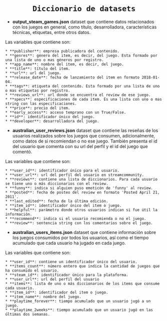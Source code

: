 # <h1 align=center>**`Diccionario de datasets`**</h1>

 * **output_steam_games.json**  dataset que contiene datos relacionados con los juegos en general, como título,  desarrolladora, características técnicas, etiquetas, entre otros datos.

Las variables que contiene son:

    * **publisher**: empresa publicadora del contenido.  
    * **genres**: género del item, es decir, del juego. Esta formado por una lista de uno o mas géneros por registro.  
    * **app_name**: nombre del item, es decir, del juego.  
    * **title**: título del item.  
    * **url**: url del juego.  
    * **release_date**: fecha de lanzamiento del item en formato 2018-01-04.  
    * **tags**: etiqueta del contenido. Esta formado por una lista de uno o mas etiquetas por registro.  
    * **reviews_url**: url donde se encuentra el review de ese juego.  
    * **specs**: especificaciones de cada item. Es una lista con uno o mas string con las especificaciones.  
    * **price**: precio del item.  
    * **early_access**: acceso temprano con un True/False.  
    * **id**: identificador único del juego.  
    * **developer**: desarrolladora del juego. 

* **australian_user_reviews.json**  dataset que contiene las reseñas de los usuarios realizados sobre los juegos que consumen, adicionalmente, como datos de si recomiendan o no ese juego. También presenta el id del usuario que comenta con su url del perfil y el id del juego que comentó.

Las variables que contiene son:

    * **user_id**: identificador único para el usuario.  
    * **user_url**: url del perfil del usuario en streamcommunity.  
    * **reviews**: contiene una lista de diccionarios. Para cada usuario se tiene uno o más diccionarios con el review.  
    * **funny**: indica si alguien puso emoticón de 'funny' al review.  
    * **posted**: fecha de posteo del review en formato 'Posted April 21, 2011'.  
    * **last_edited**: fecha de la última edición.  
    * **item_id**: identificador único del item o juego.  
    * **helpful**: parámetro donde otros usuarios indican si fue útil la información.  
    * **recommend**: indica si el usuario recomienda o no el juego.  
    * **review**: sentencia string con los comentarios sobre el juego.  

* **australian_users_items.json**  dataset que contiene información sobre los juegos consumidos por todos los usuarios, así como el tiempo acumulado que cada usuario ha jugado en cada juego.

Las variables que contiene son:  

    * **user_id**: contiene un identificador único del usuario.  
    * **items_count**: número entero que indica la cantidad de juegos que ha consumido el usuario.  
    * **steam_id**: identificador único para la plataforma.  
    * **user_url**: url del perfil del usuario  
    * **items**: lista de uno o más diccionarios de los items que consume cada usuario.  
    * **item_id**: identificador del item o juego.  
    * **item_name**: nombre del juego.  
    * **playtime_forever**: tiempo acumulado que un usuario jugó a un juego.  
    * **playtime_2weeks**: tiempo acumulado que un usuario jugó en las últimas dos semanas.  

